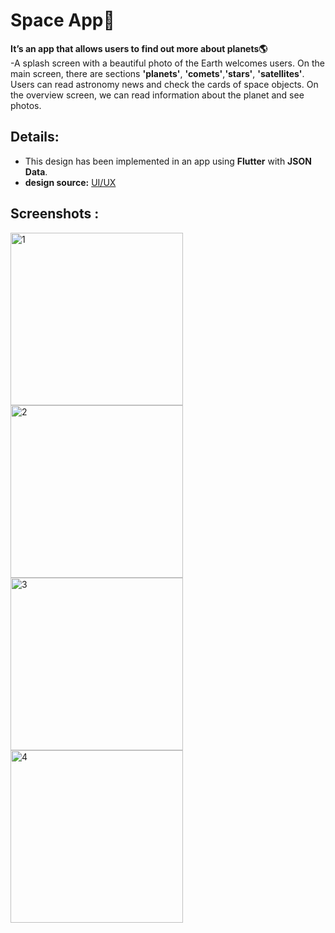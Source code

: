 # Space App🌌

**It’s an app that allows users to find out more about planets🌎**<br>
-A splash screen with a beautiful photo of the Earth welcomes users. On the main screen, there are sections **'planets'**, **'comets'**,**'stars'**, **'satellites'**. Users can read astronomy news and check the cards of space objects. On the overview screen, we can read information about the planet and see photos.

## Details:
- This design has been implemented in an app using **Flutter** with **JSON Data**.<br>
- **design source:** <a href="https://dribbble.com/shots/18098177-Space-App"> UI/UX </a><br>



## Screenshots :
<img width="276" alt="1" src="https://github.com/AbrarSaud/Space-App/assets/109272922/f443f06b-ac8d-4b63-a3ae-b5918daf2eee">
<img width="276" alt="2" src="https://github.com/AbrarSaud/Space-App/assets/109272922/3755e963-2e94-4194-a71f-85f3dcfc0e4b">
<img width="276" alt="3" src="https://github.com/AbrarSaud/Space-App/assets/109272922/5960f99e-5b79-4695-b0c3-930caa7e3c6a">
<img width="276" alt="4" src="https://github.com/AbrarSaud/Space-App/assets/109272922/f74688b4-c810-4441-a3a3-45d98e11ffa1">
